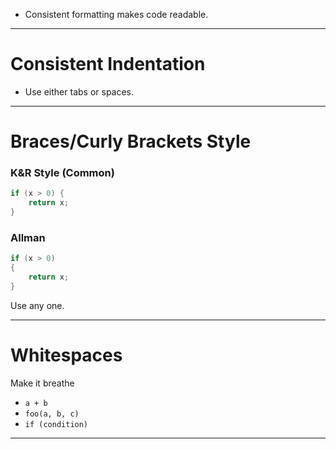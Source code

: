 - Consistent formatting makes code readable.

---
# Consistent Indentation
- Use either tabs or spaces.

---
# Braces/Curly Brackets Style
### K&R Style (Common)
``` cpp
if (x > 0) {
    return x;
}
```

### Allman
``` cpp
if (x > 0)
{
    return x;
}
```

Use any one.

---
# Whitespaces
Make it breathe
- `a + b`
- `foo(a, b, c)`
- `if (condition)`

---



